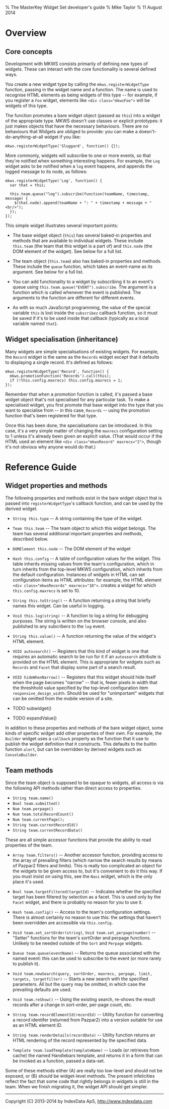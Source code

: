 % The MasterKey Widget Set developer's guide
% Mike Taylor
% 11 August 2014


Overview
========

Core concepts
-------------

Development with MKWS consists primarily of defining new types of
widgets. These can interact with the core functionality is several
defined ways.

You create a new widget type by calling the `mkws.registerWidgetType`
function, passing in the widget name and a function. The name is used
to recognise HTML elements as being widgets of this type -- for
example, if you register a `Foo` widget, elements like
`<div class="mkwsFoo">` will be widgets of this type.

The function promotes a bare widget object (passed as `this`) into a
widget of the appropriate type. MKWS doesn't use classes or explicit
prototypes: it just makes objects that have the necessary
behaviours. There are _no_ behaviours that Widgets are obliged to
provide: you can make a doesn't-do-anything-at-all widget if you like:

	mkws.registerWidgetType('Sluggard', function() {});

More commonly, widgets will subscribe to one or more events, so that
they're notified when something interesting happens. For example, the
`Log` widget asks to be notified when a `log` event happens, and
appends the logged message to its node, as follows:

	mkws.registerWidgetType('Log', function() {
	  var that = this;

	  this.team.queue("log").subscribe(function(teamName, timestamp, message) {
	    $(that.node).append(teamName + ": " + timestamp + message + "<br/>");
	  });
	});

This simple widget illustrates several important points:

* The base widget object (`this`) has several baked-in properties and
  methods that are available to individual widgets. These include
  `this.team` (the team that this widget is a part of) and `this.node`
  (the DOM element of the widget). See below for a full list.

* The team object (`this.team`) also has baked-in properties and
  methods. These include the `queue` function, which takes an event-name
  as its argument. See below for a full list.

* You can add functionality to a widget by subscribing it to an
  event's queue using `this.team.queue("EVENT").subscribe`. The
  argument is a function which is called whenever the event is
  published. The arguments to the function are different for different
  events.

* As with so much JavaScript programming, the value of the special
  variable `this` is lost inside the `subscribez` callback function,
  so it must be saved if it's to be used inside that callback
  (typically as a local variable named `that`).


Widget specialisation (inheritance)
-----------------------------------

Many widgets are simple specialisations of existing widgets. For
example, the `Record` widget is the same as the `Records` widget
except that it defaults to displaying a single record. It's defined as
follows:

	mkws.registerWidgetType('Record', function() {
	  mkws.promotionFunction('Records').call(this);
	  if (!this.config.maxrecs) this.config.maxrecs = 1;
	});

Remember that when a promotion function is called, it's passed a base
widget object that's not specialised for any particular task. To make
a specialised widget, you first promote that base widget into the type
that you want to specialise from -- in this case, `Records` -- using
the promotion function that's been registered for that type.

Once this has been done, the specialisations can be introduced. In
this case, it's a very simple matter of changing the `maxrecs`
configuration setting to 1 unless it's already been given an explicit
value. (That would occur if the HTML used an element like `<div
class="mkwsRecord" maxrecs="2">`, though it's not obvious why anyone
would do that.)


Reference Guide
===============


Widget properties and methods
-----------------------------

The following properties and methods exist in the bare widget object
that is passed into `registerWidgetType`'s callback function, and can
be used by the derived widget.

* `String this.type` --
	A string containing the type of the widget.

* `Team this.team` --
	The team object to which this widget belongs. The team has
	several additional important properties and methods, described
	below.

* `DOMElement this.node` --
	The DOM element of the widget

* `Hash this.config` --
	A table of configuration values for the widget. This table
	inherits missing values from the team's configuration, which
	in turn inherits from the top-level MKWS configuration, which
	inherits from the default configuration. Instances of widgets
	in HTML can set configuration items as HTML attributes: for
	example, the HTML element
	`<div class="mkwsRecords" maxrecs="10">`.
	creates a widget for which `this.config.maxrecs` is set to 10.

* `String this.toString()` --
	A function returning a string that briefly names this
	widget. Can be useful in logging.

* `Void this.log(string)` --
	A function to log a string for debugging purposes. The string
	is written on the browser console, and also published to any
	subcribers to the `log` event.

* `String this.value()` --
	A function returning the value of the widget's HTML element.

* `VOID autosearch()` --
	Registers that this kind of widget is one that requires an
	automatic search to be run for it if an `autosearch` attribute
	is provided on the HTML element. This is appropriate for
	widgets such as `Records` and `Facet` that display some part
	of a search result.

* `VOID hideWhenNarrow()` --
	Registers that this widget should hide itself when the page
	becomes "narrow" -- that is, fewer pixels in width that the
	threshhold value specified by the top-level configuration item
	`responsive_design_width`. Should be used for "unimportant"
	widgets that can be omitted from the mobile version of a site.

* TODO subwidget()

* TODO expandValue()

In addition to these properties and methods of the bare widget object,
some kinds of specific widget add other properties of their own. For
example, the `Builder` widget uses a `callback` property as the
function that it use to publish the widget definition that it
constructs. This defaults to the builtin function `alert`, but can be
overridden by derived widgets such as `ConsoleBuilder`.


Team methods
------------

Since the team object is supposed to be opaque to widgets, all access
is via the following API methods rather than direct access to
properties.

* `String team.name()`
* `Bool team.submitted()`
* `Num team.perpage()`
* `Num team.totalRecordCount()`
* `Num team.currentPage();`
* `String team.currentRecordId()`
* `String team.currentRecordData()`

These are all simple accessor functions that provide the ability to
read properties of the team.

* `Array team.filters()` --
	Another accessor function, providing access to the array of
	prevailing filters (which narrow the search results by means
	of Pazpar2 filters and limits). This is really too complicated
	an object for the widgets to be given access to, but it's
	convenient to do it this way. If you must insist on using
	this, see the `Navi` widget, which is the only place it's used.

* `Bool team.targetFiltered(targetId)` --
	Indicates whether the specified target has been filtered by
	selection as a facet. This is used only by the `Facet` widget,
	and there is probably no reason for you to use it.

* `Hash team.config()` --
	Access to the team's configuration settings. There is almost
	certainly no reason to use this: the settings that haven't
	been overridden are accessible via `this.config`.

* `Void team.set_sortOrder(string)`, `Void team.set_perpage(number)` --
	"Setter" functions for the team's sortOrder and perpage
	functions. Unlikely to be needed outside of the `Sort` and
	`Perpage` widgets.

* `Queue team.queue(eventName)` --
	Returns the queue associated with the named event: this can be
	used to subscribe to the event (or more rarely to publish it).

* `Void team.newSearch(query, sortOrder, maxrecs, perpage, limit, targets, targetfilter)` --
	Starts a new search with the specified parameters. All but the
	query may be omitted, in which case the prevailing defaults
	are used.

* `Void team.reShow()` --
	Using the existing search, re-shows the result records after a
	change in sort-order, per-page count, etc.

* `String team.recordElementId(recordId)` --
	Utility function for converting a record identifer (returned
	from Pazpar2) into a version suitable for use as an HTML
	element ID.

* `String team.renderDetails(recordData)` --
	Utility function returns an HTML rendering of the record
	represented by the specified data.

* `Template team.loadTemplate(templateName)` --
	Loads (or retrieves from cache) the named Handlebars template,
	and returns it in a form that can be invoked as a function,
	passed a data-set.

Some of these methods either (A) are really too low-level and should
not be exposed, or (B) should be widget-level methods. The present
infelicities reflect the fact that some code that rightly belongs in
widgets is still in the team. When we finish migrating it, the widget
API should get simpler.

- - -

Copyright (C) 2013-2014 by IndexData ApS, <http://www.indexdata.com>
